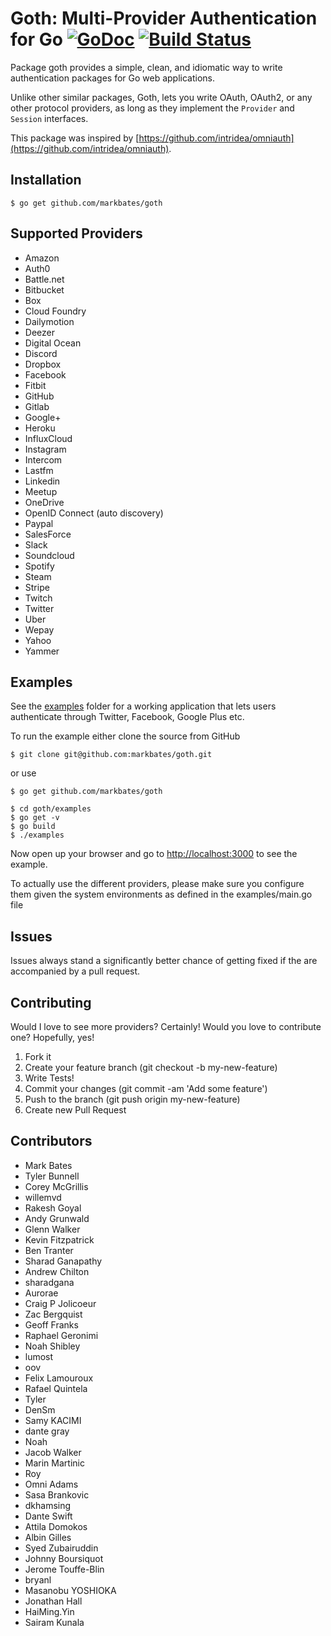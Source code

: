 # Goth: Multi-Provider Authentication for Go [![GoDoc](https://godoc.org/github.com/markbates/goth?status.svg)](https://godoc.org/github.com/markbates/goth) [![Build Status](https://travis-ci.org/markbates/goth.svg)](https://travis-ci.org/markbates/goth)

Package goth provides a simple, clean, and idiomatic way to write authentication
packages for Go web applications.

Unlike other similar packages, Goth, lets you write OAuth, OAuth2, or any other
protocol providers, as long as they implement the `Provider` and `Session` interfaces.

This package was inspired by [https://github.com/intridea/omniauth](https://github.com/intridea/omniauth).

## Installation

```text
$ go get github.com/markbates/goth
```

## Supported Providers

* Amazon
* Auth0
* Battle.net
* Bitbucket
* Box
* Cloud Foundry
* Dailymotion
* Deezer
* Digital Ocean
* Discord
* Dropbox
* Facebook
* Fitbit
* GitHub
* Gitlab
* Google+
* Heroku
* InfluxCloud
* Instagram
* Intercom
* Lastfm
* Linkedin
* Meetup
* OneDrive
* OpenID Connect (auto discovery)
* Paypal
* SalesForce
* Slack
* Soundcloud
* Spotify
* Steam
* Stripe
* Twitch
* Twitter
* Uber
* Wepay
* Yahoo
* Yammer

## Examples

See the [examples](examples) folder for a working application that lets users authenticate
through Twitter, Facebook, Google Plus etc.

To run the example either clone the source from GitHub

```text
$ git clone git@github.com:markbates/goth.git
```
or use
```text
$ go get github.com/markbates/goth
```
```text
$ cd goth/examples
$ go get -v
$ go build 
$ ./examples
```

Now open up your browser and go to [http://localhost:3000](http://localhost:3000) to see the example.

To actually use the different providers, please make sure you configure them given the system environments as defined in the examples/main.go file

## Issues

Issues always stand a significantly better chance of getting fixed if the are accompanied by a
pull request.

## Contributing

Would I love to see more providers? Certainly! Would you love to contribute one? Hopefully, yes!

1. Fork it
2. Create your feature branch (git checkout -b my-new-feature)
3. Write Tests!
4. Commit your changes (git commit -am 'Add some feature')
5. Push to the branch (git push origin my-new-feature)
6. Create new Pull Request

## Contributors

* Mark Bates
* Tyler Bunnell
* Corey McGrillis
* willemvd
* Rakesh Goyal
* Andy Grunwald
* Glenn Walker
* Kevin Fitzpatrick
* Ben Tranter
* Sharad Ganapathy
* Andrew Chilton
* sharadgana
* Aurorae
* Craig P Jolicoeur
* Zac Bergquist
* Geoff Franks
* Raphael Geronimi
* Noah Shibley
* lumost
* oov
* Felix Lamouroux
* Rafael Quintela
* Tyler
* DenSm
* Samy KACIMI
* dante gray
* Noah
* Jacob Walker
* Marin Martinic
* Roy
* Omni Adams
* Sasa Brankovic
* dkhamsing
* Dante Swift
* Attila Domokos
* Albin Gilles
* Syed Zubairuddin
* Johnny Boursiquot
* Jerome Touffe-Blin
* bryanl
* Masanobu YOSHIOKA
* Jonathan Hall
* HaiMing.Yin
* Sairam Kunala
